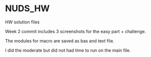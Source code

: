 # NUDS_HW
HW solution files

Week 2 commit includes 3 screenshots for the easy part + challenge. 

The modules for macro are saved as bas and text file. 

I did the moderate but did not had time to run on the main file. 
